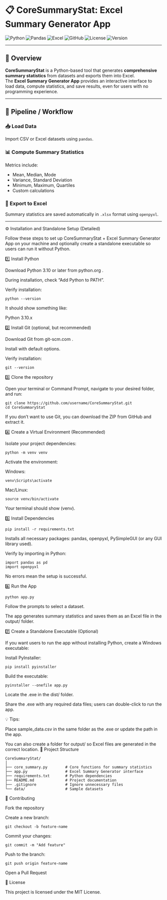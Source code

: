 # 📋 CoreSummaryStat: Excel Summary Generator App

![Python](https://img.shields.io/badge/Python-3.10-blue?logo=python&logoColor=white)
![Pandas](https://img.shields.io/badge/Pandas-150458?logo=pandas&logoColor=white)
![Excel](https://img.shields.io/badge/Excel-217346?logo=microsoftexcel&logoColor=white)
![GitHub](https://img.shields.io/badge/GitHub-CoreSummaryStat-black?logo=github)
![License](https://img.shields.io/badge/License-MIT-green)
![Version](https://img.shields.io/badge/Version-1.0.0-orange)

---

## 📝 Overview
**CoreSummaryStat** is a Python-based tool that generates **comprehensive summary statistics** from datasets and exports them into Excel.  
The **Excel Summary Generator App** provides an interactive interface to load data, compute statistics, and save results, even for users with no programming experience.

---

## 🔄 Pipeline / Workflow

### 📥 Load Data
Import CSV or Excel datasets using `pandas`.

### 📊 Compute Summary Statistics
Metrics include:
- Mean, Median, Mode  
- Variance, Standard Deviation  
- Minimum, Maximum, Quartiles  
- Custom calculations

### 💾 Export to Excel
Summary statistics are saved automatically in `.xlsx` format using `openpyxl`.



---

⚙️ Installation and Standalone Setup (Detailed)

Follow these steps to set up CoreSummaryStat + Excel Summary Generator App on your machine and optionally create a standalone executable so users can run it without Python.

1️⃣ Install Python

Download Python 3.10 or later from python.org
.

During installation, check “Add Python to PATH”.

Verify installation:
```
python --version
```

It should show something like:

Python 3.10.x

2️⃣ Install Git (optional, but recommended)

Download Git from git-scm.com
.

Install with default options.

Verify installation:
```
git --version
```
3️⃣ Clone the repository

Open your terminal or Command Prompt, navigate to your desired folder, and run:
```
git clone https://github.com/username/CoreSummaryStat.git
cd CoreSummaryStat
```

If you don’t want to use Git, you can download the ZIP from GitHub and extract it.

4️⃣ Create a Virtual Environment (Recommended)

Isolate your project dependencies:
```
python -m venv venv

```
Activate the environment:

Windows:
```
venv\Scripts\activate

```
Mac/Linux:
```
source venv/bin/activate
```

Your terminal should show (venv).

5️⃣ Install Dependencies
```
pip install -r requirements.txt
```

Installs all necessary packages: pandas, openpyxl, PySimpleGUI (or any GUI library used).

Verify by importing in Python:
```
import pandas as pd
import openpyxl
```

No errors mean the setup is successful.

6️⃣ Run the App
```
python app.py
```

Follow the prompts to select a dataset.

The app generates summary statistics and saves them as an Excel file in the output/ folder.

7️⃣ Create a Standalone Executable (Optional)

If you want users to run the app without installing Python, create a Windows executable:

Install PyInstaller:
```
pip install pyinstaller
```

Build the executable:
```
pyinstaller --onefile app.py
```

Locate the .exe in the dist/ folder.

Share the .exe with any required data files; users can double-click to run the app.

💡 Tips:

Place sample_data.csv in the same folder as the .exe or update the path in the app.

You can also create a folder for output/ so Excel files are generated in the correct location.
📂 Project Structure
```
CoreSummaryStat/
│
├── core_summary.py        # Core functions for summary statistics
├── app.py                 # Excel Summary Generator interface
├── requirements.txt       # Python dependencies
├── README.md              # Project documentation
├── .gitignore             # Ignore unnecessary files
└── data/                  # Sample datasets
```
🤝 Contributing

Fork the repository

Create a new branch:
```
git checkout -b feature-name
```

Commit your changes:
```
git commit -m "Add feature"
```

Push to the branch:
```
git push origin feature-name

```
Open a Pull Request

📜 License

This project is licensed under the MIT License.
